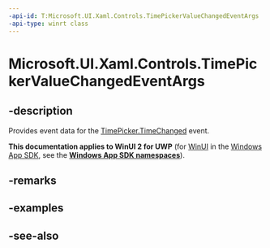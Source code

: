 ```yaml
---
-api-id: T:Microsoft.UI.Xaml.Controls.TimePickerValueChangedEventArgs
-api-type: winrt class
---
```


<!-- Class syntax.
public class TimePickerValueChangedEventArgs : Windows.UI.Xaml.Controls.ITimePickerValueChangedEventArgs
-->

# Microsoft.UI.Xaml.Controls.TimePickerValueChangedEventArgs

## -description
Provides event data for the [TimePicker.TimeChanged](timepicker_timechanged.md) event.

**This documentation applies to WinUI 2 for UWP** (for [WinUI](/windows/apps/winui/winui3/) in the [Windows App SDK](/windows/apps/windows-app-sdk/), see the **[Windows App SDK namespaces](/windows/windows-app-sdk/api/winrt/)**).

## -remarks

## -examples

## -see-also
